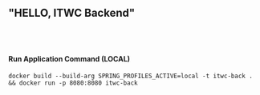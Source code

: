 ## "HELLO, ITWC Backend" 

<BR><BR>



#### Run Application Command (LOCAL)
````
docker build --build-arg SPRING_PROFILES_ACTIVE=local -t itwc-back . && docker run -p 8080:8080 itwc-back
````